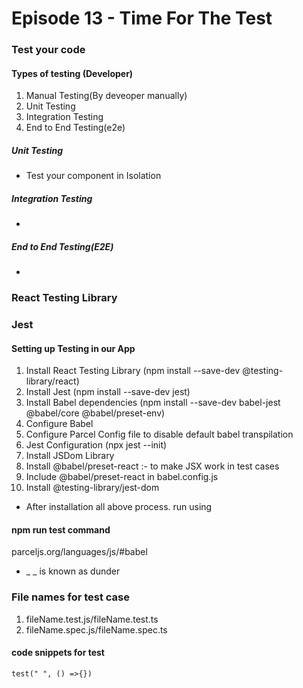 # Episode 13 - Time For The Test

### Test your code

#### Types of testing (Developer)

1. Manual Testing(By deveoper manually)
2. Unit Testing
3. Integration Testing
4. End to End Testing(e2e)

##### Unit Testing

- Test your component in Isolation

##### Integration Testing

-

##### End to End Testing(E2E)

-

### React Testing Library

### Jest

#### Setting up Testing in our App

1. Install React Testing Library (npm install --save-dev @testing-library/react)
2. Install Jest (npm install --save-dev jest)
3. Install Babel dependencies (npm install --save-dev babel-jest @babel/core @babel/preset-env)
4. Configure Babel
5. Configure Parcel Config file to disable default babel transpilation
6. Jest Configuration (npx jest --init)
7. Install JSDom Library
8. Install @babel/preset-react :- to make JSX work in test cases
9. Include @babel/preset-react in babel.config.js
10. Install @testing-library/jest-dom

- After installation all above process. run using

#### npm run test command

parceljs.org/languages/js/#babel

- \_ \_ is known as dunder

### File names for test case

1. fileName.test.js/fileName.test.ts
2. fileName.spec.js/fileName.spec.ts

#### code snippets for test

```
test(" ", () =>{})
```
